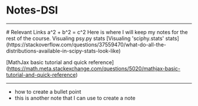 # Notes-DSI

<hr>
# Relevant Links
a^2 + b^2 = c^2
Here is where I will keep my notes for the rest of the course.
Visualing psy.py stats 
[Visualing 'sciphy.stats' stats] (https://stackoverflow.com/questions/37559470/what-do-all-the-distributions-available-in-scipy-stats-look-like) 

[MathJax basic tutorial and quick reference] (https://math.meta.stackexchange.com/questions/5020/mathjax-basic-tutorial-and-quick-reference)
<hr>

* how to create a bullet point
* this is another note that I can use to create a note 